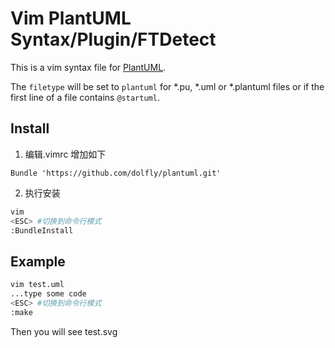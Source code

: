# Vim PlantUML Syntax/Plugin/FTDetect

This is a vim syntax file for [PlantUML](http://plantuml.sourceforge.net).

The `filetype` will be set to `plantuml` for *.pu, *.uml or *.plantuml files or if the
first line of a file contains `@startuml`.

## Install ##
1. 编辑.vimrc
增加如下

`Bundle 'https://github.com/dolfly/plantuml.git'`

2. 执行安装
```sh
vim
<ESC> #切换到命令行模式
:BundleInstall 
```

## Example ##
````sh
vim test.uml
...type some code
<ESC> #切换到命令行模式
:make
````
Then you will see test.svg  
